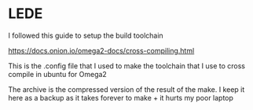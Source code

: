 # LEDE

I followed this guide to setup the build toolchain

https://docs.onion.io/omega2-docs/cross-compiling.html

This is the .config file that I used to make the toolchain that I use to cross compile in ubuntu for Omega2

The archive is the compressed version of the result of the make. I keep it here as a backup as it takes forever to make + it hurts my poor laptop